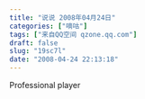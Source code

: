 ```yaml
---
title: "说说 2008年04月24日"
categories: ["嘀咕"]
tags: ["来自QQ空间 qzone.qq.com"]
draft: false
slug: "19sc7l"
date: "2008-04-24 22:13:18"
---
```


Professional player
